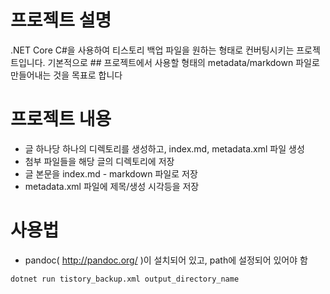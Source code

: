 # 프로젝트 설명
 .NET Core C#을 사용하여 티스토리 백업 파일을 원하는 형태로 컨버팅시키는 프로젝트입니다. 기본적으로 ## 프로젝트에서 사용할 형태의 metadata/markdown 파일로 만들어내는 것을 목표로 합니다

# 프로젝트 내용
 * 글 하나당 하나의 디렉토리를 생성하고, index.md, metadata.xml 파일 생성
 * 첨부 파일들을 해당 글의 디렉토리에 저장
 * 글 본문을 index.md - markdown 파일로 저장
 * metadata.xml 파일에 제목/생성 시각등을 저장

# 사용법
 * pandoc( http://pandoc.org/ )이 설치되어 있고, path에 설정되어 있어야 함
```
dotnet run tistory_backup.xml output_directory_name
```
